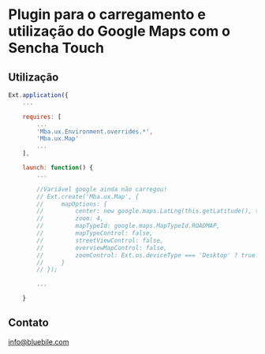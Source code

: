 # Plugin para o carregamento e utilização do Google Maps com o Sencha Touch


## Utilização

```js
Ext.application({
    ...

    requires: [
        ...
        'Mba.ux.Environment.overrides.*',
        'Mba.ux.Map'
        ...
    ],

    launch: function() {
        ...

        //Variável google ainda não carregou!
        // Ext.create('Mba.ux.Map', {
        //     mapOptions: {
        //         center: new google.maps.LatLng(this.getLatitude(), this.getLongitude()),
        //         zoom: 4,
        //         mapTypeId: google.maps.MapTypeId.ROADMAP,
        //         mapTypeControl: false,
        //         streetViewControl: false,
        //         overviewMapControl: false,
        //         zoomControl: Ext.os.deviceType === 'Desktop' ? true: false
        //     }
        // });

        ...

 	}
```

## Contato

<info@bluebile.com>